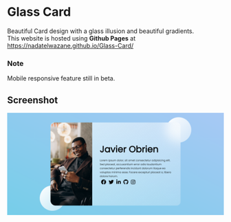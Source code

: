 # Glass Card  
Beautiful Card design with a glass illusion and beautiful gradients.  
This website is hosted using **Github Pages** at https://nadatelwazane.github.io/Glass-Card/
### Note 
Mobile responsive feature still in beta.
## Screenshot
![screenshot of a young man's profile](./images/screenshot.PNG)